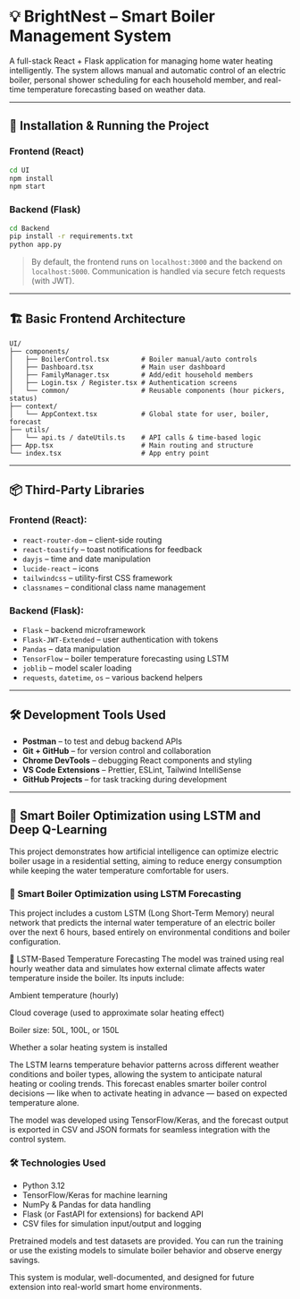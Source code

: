 # 💡 BrightNest – Smart Boiler Management System

A full-stack React + Flask application for managing home water heating intelligently. The system allows manual and automatic control of an electric boiler, personal shower scheduling for each household member, and real-time temperature forecasting based on weather data.

---

## 🚀 Installation & Running the Project

### Frontend (React)
```bash
cd UI
npm install
npm start
```

### Backend (Flask)
```bash
cd Backend
pip install -r requirements.txt
python app.py
```

> By default, the frontend runs on `localhost:3000` and the backend on `localhost:5000`. Communication is handled via secure fetch requests (with JWT).

---

## 🏗️ Basic Frontend Architecture

```
UI/
├── components/
│   ├── BoilerControl.tsx        # Boiler manual/auto controls
│   ├── Dashboard.tsx            # Main user dashboard
│   ├── FamilyManager.tsx        # Add/edit household members
│   ├── Login.tsx / Register.tsx # Authentication screens
│   └── common/                  # Reusable components (hour pickers, status)
├── context/
│   └── AppContext.tsx           # Global state for user, boiler, forecast
├── utils/
│   └── api.ts / dateUtils.ts    # API calls & time-based logic
├── App.tsx                      # Main routing and structure
└── index.tsx                    # App entry point
```

---

## 📦 Third-Party Libraries

### Frontend (React):
- `react-router-dom` – client-side routing
- `react-toastify` – toast notifications for feedback
- `dayjs` – time and date manipulation
- `lucide-react` – icons
- `tailwindcss` – utility-first CSS framework
- `classnames` – conditional class name management

### Backend (Flask):
- `Flask` – backend microframework
- `Flask-JWT-Extended` – user authentication with tokens
- `Pandas` – data manipulation
- `TensorFlow` – boiler temperature forecasting using LSTM
- `joblib` – model scaler loading
- `requests`, `datetime`, `os` – various backend helpers

---

## 🛠️ Development Tools Used

- **Postman** – to test and debug backend APIs
- **Git + GitHub** – for version control and collaboration
- **Chrome DevTools** – debugging React components and styling
- **VS Code Extensions** – Prettier, ESLint, Tailwind IntelliSense
- **GitHub Projects** – for task tracking during development


---

## 🤖 Smart Boiler Optimization using LSTM and Deep Q-Learning

This project demonstrates how artificial intelligence can optimize electric boiler usage in a residential setting, aiming to reduce energy consumption while keeping the water temperature comfortable for users.

### 🤖 Smart Boiler Optimization using LSTM Forecasting
This project includes a custom LSTM (Long Short-Term Memory) neural network that predicts the internal water temperature of an electric boiler over the next 6 hours, based entirely on environmental conditions and boiler configuration.

🔁 LSTM-Based Temperature Forecasting
The model was trained using real hourly weather data and simulates how external climate affects water temperature inside the boiler. Its inputs include:

Ambient temperature (hourly)

Cloud coverage (used to approximate solar heating effect)

Boiler size: 50L, 100L, or 150L

Whether a solar heating system is installed

The LSTM learns temperature behavior patterns across different weather conditions and boiler types, allowing the system to anticipate natural heating or cooling trends. This forecast enables smarter boiler control decisions — like when to activate heating in advance — based on expected temperature alone.

The model was developed using TensorFlow/Keras, and the forecast output is exported in CSV and JSON formats for seamless integration with the control system.


### 🛠️ Technologies Used
- Python 3.12
- TensorFlow/Keras for machine learning
- NumPy & Pandas for data handling
- Flask (or FastAPI for extensions) for backend API
- CSV files for simulation input/output and logging

Pretrained models and test datasets are provided. You can run the training or use the existing models to simulate boiler behavior and observe energy savings.

This system is modular, well-documented, and designed for future extension into real-world smart home environments.

